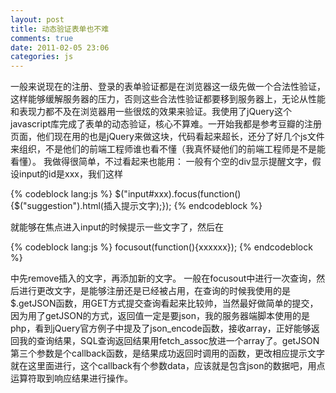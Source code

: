 ```yaml
---
layout: post
title: 动态验证表单也不难
comments: true
date: 2011-02-05 23:06
categories: js
---
```


一般来说现在的注册、登录的表单验证都是在浏览器这一级先做一个合法性验证，这样能够缓解服务器的压力，否则这些合法性验证都要移到服务器上，无论从性能和表现力都不及在浏览器用一些很炫的效果来验证。我使用了jQuery这个javascript库完成了表单的动态验证，核心不算难。一开始我都是参考豆瓣的注册页面，他们现在用的也是jQuery来做这块，代码看起来超长，还分了好几个js文件来组织，不是他们的前端工程师谁也看不懂（我真怀疑他们的前端工程师是不是能看懂）。 我做得很简单，不过看起来也能用： 一般有个空的div显示提醒文字，假设input的id是xxx，我们这样

{% codeblock lang:js %}
$("input#xxx).focus(function(){$("suggestion").html(插入提示文字);});
{% endcodeblock %}

就能够在焦点进入input的时候提示一些文字了，然后在  


{% codeblock lang:js %}
focusout(function(){xxxxxx});
{% endcodeblock %}

中先remove插入的文字，再添加新的文字。 一般在focusout中进行一次查询，然后进行更改文字，是能够注册还是已经被占用，在查询的时候我使用的是$.getJSON函数，用GET方式提交查询看起来比较帅，当然最好做简单的提交，因为用了getJSON的方式，返回值一定是要json，我的服务器端脚本使用的是php，看到jQuery官方例子中提及了json_encode函数，接收array，正好能够返回我的查询结果，SQL查询返回结果用fetch_assoc放进一个array了。getJSON第三个参数是个callback函数，是结果成功返回时调用的函数，更改相应提示文字就在这里面进行，这个callback有个参数data，应该就是包含json的数据吧，用点运算符取到响应结果进行操作。